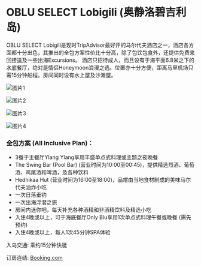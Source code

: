 # OBLU SELECT Lobigili (奥静洛碧吉利岛)

OBLU SELECT Lobigili是现时TripAdvisor最好评的马尔代夫酒店之一，酒店各方面都十分出色，其推出的全包方案性价比十分高，除了包饮包食外，还提供免费来回接送及一些出海Excursions。
酒店只招待成人，而且设有于海平面6.8米之下的水底餐厅，绝对是情侣Honeymoon浪漫之选。位置亦十分方便，距离马里机场只需15分钟船程。房间同时设有水上屋及沙滩屋。

![图片1](https://www.daydaytravel.hk/wp-content/uploads/2019/06/oblu-select-lobigili.jpg)

![图片2](https://www.daydaytravel.hk/wp-content/uploads/2019/06/oblu-select-lobigili-water-villas.jpg)

![图片3](https://www.daydaytravel.hk/wp-content/uploads/2019/06/oblu-select-lobigili-Only-BLU-under-ocean-restaurant.jpg)

![图片4](https://www.daydaytravel.hk/wp-content/uploads/2019/06/oblu-select-lobigili-water-villa.jpg)

### 全包方案 (All Inclusive Plan)：

- 3餐于主餐厅Ylang Ylang享用丰盛单点式料理或主题之夜晚餐
- The Swing Bar (Pool Bar) (营业时间为10:00至00:45)，提供精选烈酒、葡萄酒、鸡尾酒和啤酒，及各种饮料
- Hedhikaa Hut (营业时间为16:00至18:00)，品嚐由当地食材制成的美味马尔代夫油炸小吃
- 一次日落垂钓
- 一次出海浮潜之旅
- 房间内迷你吧，每天补充各种酒精和非酒精饮料及精选小吃
- 入住4晚或以上，可于海底餐厅Only Blu享用1次单点式料理午餐或晚餐 (需先预约)
- 入住4晚或以上，每人1次45分钟SPA体验

入岛交通: 乘约15分钟快艇

订房连结: [Booking.com](https://www.daydaytravel.hk/out/booking-com-oblu-select-lobigili)

